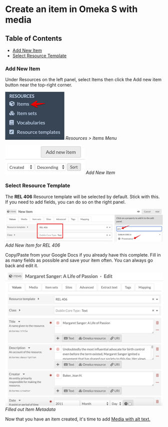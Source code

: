 # Create an item in Omeka S with media

## Table of Contents

- [Add New Item](#add-new-item)
- [Select Resource Template](#select-resource-template)

### Add New Item

Under Resources on the left panel, select Items then click the Add new item button near the top-right corner.

![items menu](../help_files/Items_Menu.png "Item Menu")
*Resources > Items Menu*

![Add New Item](../help_files/Add_New_Item_Button.png "Add New Item")
*Add New Item*

### Select Resource Template

The **REL 406** Resource template will be selected by default. Stick with this. If you need to add fields, you can do so on the right panel.

![Add New Item](../help_files/Add_Item_REL406.png "Add New Item for REL 406")
*Add New Item for REL 406*

Copy/Paste from your Google Docs if you already have this complete. Fill in as many fields as possible and save your item often. You can always go back and edit it.

![Item Metadata](../help_files/Add_Item_Full_REL406.png "Item Metadata")
*Filled out Item Metadata*

Now that you have an item created, it's time to add [Media with alt text.](Add_Alt_Text_Media.md)
